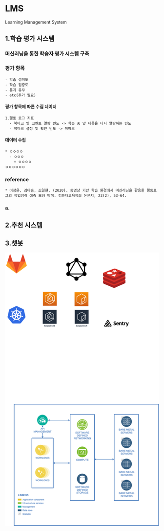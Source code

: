 # LMS
Learning Management System

## 1.학습 평가 시스템
  ### 머신러닝을 통한 학습자 평가 시스템 구축
  ### 평가 항목 
    - 학습 성취도
    - 학습 집중도
    - 통과 유무
    - etc(추가 필요)
  #### 평가 항목에 따른 수집 데이터
    1.행동 로그 지표
      - 북마크 및 코멘트 열람 빈도 -> 학습 중 앞 내용을 다시 열람하는 빈도
      - 북마크 설정 및 확인 빈도 -> 북마크 
  #### 데이터 수집
    * ㅇㅇㅇㅇ
      - ㅇㅇㅇ
        + ㅇㅇㅇㅇ
    ㅇㅇㅇㅇㅇㅇ
  
  ### reference
    * 이정은, 김다솜, 조일현. (2020). 동영상 기반 학습 환경에서 머신러닝을 활용한 행동로그의 학업성취 예측 모형 탐색. 컴퓨터교육학회 논문지, 23(2), 53-64.

### a.

## 2.추천 시스템

## 3.챗봇





![Self-editing Diagram](https://github.com/wsy8029/LMS/blob/main/DevOps.png)
